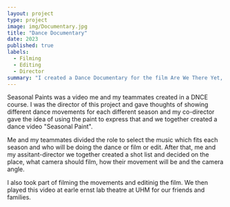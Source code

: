 ```yaml
---
layout: project
type: project
image: img/Documentary.jpg
title: "Dance Documentary"
date: 2023
published: true
labels:
  - Filming
  - Editing
  - Director
summary: "I created a Dance Documentary for the film Are We There Yet, Baby? at UH Manoa Theatre."
---
```


Seasonal Paints was a video me and my teammates created in a DNCE course.  I was the director of this project and gave thoughts of showing different dance movements for each different season and my co-director gave the idea of using the paint to express that and we together created a dance video "Seasonal Paint".

Me and my teammates divided the role to select the music which fits each season and who will be doing the dance or film or edit.  After that, me and my assitant-director we together created a shot list and decided on the place, what camera should film, how their movement will be and the camera angle. 

I also took part of filming the movements and editinig the film.  We then played this video at earle ernst lab theatre at UHM for our friends and families.
